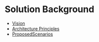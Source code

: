 # Solution Background

- [Vision](./0-Vision.md)
- [Architecture Principles](./1-ArchitecturePrinciples.md)
- [ProposedScenarios](./2-ProposedScenarios.md)
